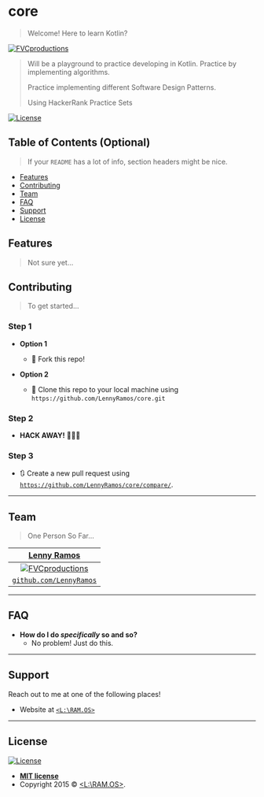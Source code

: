 # core 
> Welcome! Here to learn Kotlin?

<a href="https://kotlinlang.org/"><img src="https://media.giphy.com/media/ZoAa7lsmym6UE/giphy.gif" title="FVCproductions" alt="FVCproductions"></a>

> Will be a playground to practice developing in Kotlin.
> Practice by implementing algorithms.
>
> Practice implementing different Software Design Patterns.
>
> Using HackerRank Practice Sets

[![License](http://img.shields.io/:license-mit-blue.svg?style=flat-square)](http://badges.mit-license.org) 

## Table of Contents (Optional)

> If your `README` has a lot of info, section headers might be nice.

- [Features](#features)
- [Contributing](#contributing)
- [Team](#team)
- [FAQ](#faq)
- [Support](#support)
- [License](#license)

## Features
> Not sure yet...
>
## Contributing

> To get started...

### Step 1

- **Option 1**
    - 🍴 Fork this repo!

- **Option 2**
    - 👯 Clone this repo to your local machine using `https://github.com/LennyRamos/core.git`

### Step 2

- **HACK AWAY!** 🔨🔨🔨

### Step 3

- 🔃 Create a new pull request using <a href="https://github.com/LennyRamos/core/compare/" target="_blank">`https://github.com/LennyRamos/core/compare/`</a>.

---

## Team

> One Person So Far...

| <a href="https://lennyramos.com/Home" target="_blank">**Lenny Ramos**</a> |
| :---: |
| [![FVCproductions](https://avatars1.githubusercontent.com/u/14202712?s=460&v=4)](http://fvcproductions.com)    | 
| <a href="http://github.com/LennyRamos" target="_blank">`github.com/LennyRamos`</a> |

---


## FAQ

- **How do I do *specifically* so and so?**
    - No problem! Just do this.

---
## Support

Reach out to me at one of the following places!

- Website at <a href="https://lennyramos.com/Home" target="_blank">`<L:\RAM.OS>`</a>

---
## License

[![License](http://img.shields.io/:license-mit-blue.svg?style=flat-square)](http://badges.mit-license.org)

- **[MIT license](http://opensource.org/licenses/mit-license.php)**
- Copyright 2015 © <a href="https://lennyramos.com/Home" target="_blank">\<L:\RAM.OS\></a>.